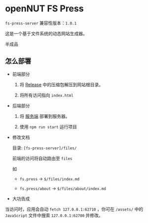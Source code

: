 # openNUT FS Press

`fs-press-server` 兼容性版本：`1.0.1`

这是一个基于文件系统的动态网站生成器。

半成品

## 怎么部署

- 前端部分

    1. 将 [Release](https://github.com/CNChestnut/fs-press/releases) 中的压缩包解压到网站根目录。

    2. 将所有访问指向 `index.html`

- 后端部分

    1. 将 [服务端](https://github.com/CNChestnut/fs-press-server/) 部署到服务器。

    2. 使用 `npm run start` 运行项目

- 修改文档

    目录: `[fs-press-server]/files/`

    前端的访问将自动路由至 `files`

    如 
    
    - `fs.press` -> `$/files/index.md`

    - `fs.press/about` -> `$/files/about/index.md`

- 大功告成 

当访问时，应用会自动 `fetch 127.0.0.1:62710` ，你可在 `/assets/` 中的 `JavaScript` 文件中搜索 `127.0.0.1:62700` 并修改。

